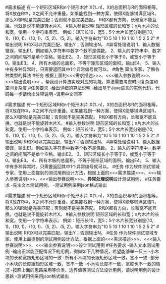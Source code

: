 #需求描述
有一个矩形区域R和n个矩形木片 X(1..n)，X的总面积与R的面积相等。
将X放在R中，X之间不允许重叠。如果能找到一种方案，使得X能够铺满区域R，那么X和R就是完美匹配；否则就不是完美匹配。
R和X都有方向，长和宽不能互换。也就是说不能旋转木片X。
#输入参数说明
矩形区域的长和宽；n片木片的长和宽。使用一个字符串表示。
例如：矩形长10，宽5；5个木片长宽分别是(10, 1)、(10, 1)、(10, 1)、(5, 2)、(5, 2)。输入字符串为"10 5 10 1 10 1 10 1 5 2 5 2"
#输出说明
R和X可以完美匹配，输出Y；否则输出N。
#异常处理说明
1、输入数据错误，输出E1。例如输入字符串中数字个数不是偶数。
2、输入的字符串中，数字之间的间隔不是单个空格。输出E2。
3、矩形区域长小于等于0，或宽小于等于0。输出E3。
4、所有木板的总面积，不等于矩形区域的面积。输出E4。
5、输入中有多种异常时，只需要返回其中1个异常编号就可以。
#角色
算法专家，了解各种类型的算法
#任务
根据上面的<<<需求描述>>>、<<<输入参数说明>>>、<<<输出说明>>> ，帮我设计算法实现对应的功能，算法需要考虑时间复杂度和空间复杂度
#任务要求 
-给出详细的算法说明
-给出基于Java语言的实例代码，代码每一步请给出注释说明
-请用中文回答


#需求描述
有一个矩形区域R和n个矩形木片 X(1..n)，X的总面积与R的面积相等。
将X放在R中，X之间不允许重叠。如果能找到一种方案，使得X能够铺满区域R，那么X和R就是完美匹配；否则就不是完美匹配。
R和X都有方向，长和宽不能互换。也就是说不能旋转木片X。
#输入参数说明
矩形区域的长和宽；n片木片的长和宽。使用一个字符串表示。
例如：矩形长10，宽5；5个木片长宽分别是(10, 1)、(10, 1)、(10, 1)、(5, 2)、(5, 2)。输入字符串为"10 5 10 1 10 1 10 1 5 2 5 2"
#输出说明
R和X可以完美匹配，输出Y；否则输出N。
#异常处理说明
1、输入数据错误，输出E1。例如输入字符串中数字个数不是偶数。
2、输入的字符串中，数字之间的间隔不是单个空格。输出E2。
3、矩形区域长小于等于0，或宽小于等于0。输出E3。
4、所有木板的总面积，不等于矩形区域的面积。输出E4。
5、输入中有多种异常时，只需要返回其中1个异常编号就可以。
#任务
作为软件测试领域专家，使用上面提到的测试用例设计方法，根据上面的<<<需求描述>>>、<<<输入参赛说明>>>、<<<输出参赛说明>>>、**异常处理说明**设计测试用例，
#任务要求 
-先生文本测试用例。 
-测试用例采用json格式输出


#需求描述
有一个矩形区域R和n个矩形木片 X(1..n)，X的总面积与R的面积相等。
将X放在R中，X之间不允许重叠。如果能找到一种方案，使得X能够铺满区域R，那么X和R就是完美匹配；否则就不是完美匹配。
R和X都有方向，长和宽不能互换。也就是说不能旋转木片X。
#输入参数说明
矩形区域的长和宽；n片木片的长和宽。使用一个字符串表示。
例如：矩形长10，宽5；5个木片长宽分别是(10, 1)、(10, 1)、(10, 1)、(5, 2)、(5, 2)。输入字符串为"10 5 10 1 10 1 10 1 5 2 5 2"
#输出说明
R和X可以完美匹配，输出Y；否则输出N。
#任务
作为软件测试领域专家，使用上面提到的测试用例设计方法，根据上面的<<<需求描述>>>、<<<输入参赛说明>>>、<<<输出参赛说明>>>设计测试用例
#任务要求
-输入文本测试用例
-输出正常能匹配情况下的用例，例如如下几种情况，希望能够举一反三
 -小木块的长和宽跟矩形区域的一致
 -所有小木块的长跟矩形区域一致，宽不一致
 -部分小木块的长度跟矩形区域一致，宽不一致
 -小木块长度不一致，宽度也不一致的情况
-按照上面的思路采用等价类、边界值等测试方法设计用例，请说明用例的设计思路
-测试用例采用json格式输出
